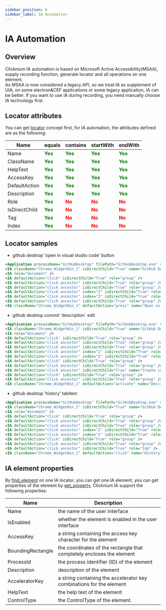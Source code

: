 ```yaml
---
sidebar_position: 6
sidebar_label: IA Automation 
---
```

# IA Automation
## Overview

Clicknium IA automation is based on Microsoft Active Accessibility(MSAA), supply recording function, generate locator and all operations on one element.  
As MSAA is now considered a legacy API, so we treat IA as supplement of UIA, on some electron&CEF applications or some legacy application, IA can be better. If you want to use IA during recording, you need manually choose IA technology first.

## Locator attributes
You can get [locator](./locator.md) concept first, for IA automation, the attributes defined are as the following:

| Name      | equals | contains |startWith |endWith |
| ----------- | ----------- |----------- |----------- |----------- |
| Name |  <font color="Green"><B>Yes</B></font>   |<font color="Green"><B>Yes</B></font>|<font color="Green"><B>Yes</B></font>|<font color="Green"><B>Yes</B></font>|
| ClassName |  <font color="Green"><B>Yes</B></font>   |<font color="Green"><B>Yes</B></font>|<font color="Green"><B>Yes</B></font>|<font color="Green"><B>Yes</B></font>|
| HelpText |  <font color="Green"><B>Yes</B></font>   |<font color="Green"><B>Yes</B></font>|<font color="Green"><B>Yes</B></font>|<font color="Green"><B>Yes</B></font>|
| AccessKey |  <font color="Green"><B>Yes</B></font>   |<font color="Green"><B>Yes</B></font>|<font color="Green"><B>Yes</B></font>|<font color="Green"><B>Yes</B></font>|
| DefaultAction |  <font color="Green"><B>Yes</B></font>   |<font color="Green"><B>Yes</B></font>|<font color="Green"><B>Yes</B></font>|<font color="Green"><B>Yes</B></font>|
| Description |  <font color="Green"><B>Yes</B></font>   |<font color="Green"><B>Yes</B></font>|<font color="Green"><B>Yes</B></font>|<font color="Green"><B>Yes</B></font>|
| Role |  <font color="Green"><B>Yes</B></font>   |<font color="Red"><B>No</B></font>|<font color="Red"><B>No</B></font>|<font color="Red"><B>No</B></font>|
| IsDirectChild |  <font color="Green"><B>Yes</B></font>   |<font color="Red"><B>No</B></font>|<font color="Red"><B>No</B></font>|<font color="Red"><B>No</B></font>|
| Tag |  <font color="Green"><B>Yes</B></font>   |<font color="Red"><B>No</B></font>|<font color="Red"><B>No</B></font>|<font color="Red"><B>No</B></font>|
| Index |  <font color="Green"><B>Yes</B></font>   |<font color="Red"><B>No</B></font>|<font color="Red"><B>No</B></font>|<font color="Red"><B>No</B></font>|

## Locator samples

- github desktop 'open in visual studio code' button
```xml
<Application processName="GitHubDesktop" filePath="GitHubDesktop.exe" version="1.3" />
<IA className="Chrome_WidgetWin_1" isDirectChild="True" name="GitHub Desktop" role="window" />
<IA role="document" />
<IA defaultAction="click" isDirectChild="True" role="group" />
<IA defaultAction="click ancestor" isDirectChild="True" role="group" />
<IA defaultAction="click ancestor" isDirectChild="True" role="group" />
<IA defaultAction="click ancestor" index="2" isDirectChild="True" role="group" />
<IA defaultAction="click ancestor" index="2" isDirectChild="True" role="group" />
<IA defaultAction="click ancestor" isDirectChild="True" role="group" />
<IA className="Chrome_WidgetWin_1" defaultAction="press" name="Open in Visual Studio Code" />
```
- github desktop commit 'description` edit
```xml
<Application processName="GitHubDesktop" filePath="GitHubDesktop.exe" version="1.3" />
<IA className="Chrome_WidgetWin_1" isDirectChild="True" name="GitHub Desktop" role="window" />
<IA role="document" />
<IA defaultAction="click" isDirectChild="True" role="group" />
<IA defaultAction="click ancestor" isDirectChild="True" role="group" />
<IA defaultAction="click ancestor" isDirectChild="True" role="group" />
<IA defaultAction="click ancestor" index="2" isDirectChild="True" role="group" />
<IA defaultAction="click ancestor" index="2" isDirectChild="True" role="group" />
<IA defaultAction="click" isDirectChild="True" role="group" />
<IA defaultAction="click ancestor" isDirectChild="True" role="group" />
<IA defaultAction="click ancestor" isDirectChild="True" name="Create commit" role="group" />
<IA defaultAction="click" isDirectChild="True" role="group" />
<IA defaultAction="click ancestor" isDirectChild="True" role="group" />
<IA className="Chrome_WidgetWin_1" defaultAction="activate" name="Description" role="edit" />
```
- github desktop 'history' tabitem
```xml
<Application processName="GitHubDesktop" filePath="GitHubDesktop.exe" version="1.3" />
<IA className="Chrome_WidgetWin_1" isDirectChild="True" name="GitHub Desktop" role="window" />
<IA role="document" />
<IA defaultAction="click" isDirectChild="True" role="group" />
<IA defaultAction="click ancestor" isDirectChild="True" role="group" />
<IA defaultAction="click ancestor" isDirectChild="True" role="group" />
<IA defaultAction="click ancestor" index="2" isDirectChild="True" role="group" />
<IA defaultAction="click ancestor" index="2" isDirectChild="True" role="group" />
<IA defaultAction="click" isDirectChild="True" role="group" />
<IA defaultAction="click ancestor" isDirectChild="True" role="group" />
<IA defaultAction="click ancestor" isDirectChild="True" role="tab" />
<IA className="Chrome_WidgetWin_1" defaultAction="click" name="History" role="tabItem" />
```

## IA element properties
By [find_element](../references/python/globalfunctions/find_element.md) on one IA locator, you can get one IA element, you can get properties of the element by [get_property](../references/python/uielement/get_property.md), Clicknium IA support the following properties:


| Name      | Description |
| ----------- | ----------- |
| Name      |  the name of the user interface      |
| IsEnabled  | whether the element is enabled in the user interface|
| AccessKey   |  a string containing the access key character for the element|
| BoundingRectangle   | the coordinates of the rectangle that completely encloses the element|
| ProcessId   | the process identifier (ID) of the element|
| Description   |  description of the element|
| AcceleratorKey   | a string containing the accelerator key combinations for the element|
| HelpText   |the help text of the element|
| ControlType | the ControlType of the element.|

